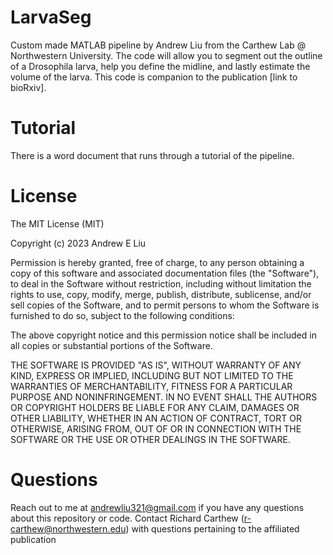 # LarvaSeg
Custom made MATLAB pipeline by Andrew Liu from the Carthew Lab @ Northwestern University. The code will allow you to segment out the outline of a Drosophila larva, help you define the midline, and lastly estimate the volume of the larva.
This code is companion to the publication [link to bioRxiv].

# Tutorial
There is a word document that runs through a tutorial of the pipeline.

# License
The MIT License (MIT)

Copyright (c) 2023 Andrew E Liu

Permission is hereby granted, free of charge, to any person obtaining a copy of this software and associated documentation files (the "Software"), to deal in the Software without restriction, including without limitation the rights to use, copy, modify, merge, publish, distribute, sublicense, and/or sell copies of the Software, and to permit persons to whom the Software is furnished to do so, subject to the following conditions:

The above copyright notice and this permission notice shall be included in all copies or substantial portions of the Software.

THE SOFTWARE IS PROVIDED "AS IS", WITHOUT WARRANTY OF ANY KIND, EXPRESS OR IMPLIED, INCLUDING BUT NOT LIMITED TO THE WARRANTIES OF MERCHANTABILITY, FITNESS FOR A PARTICULAR PURPOSE AND NONINFRINGEMENT. IN NO EVENT SHALL THE AUTHORS OR COPYRIGHT HOLDERS BE LIABLE FOR ANY CLAIM, DAMAGES OR OTHER LIABILITY, WHETHER IN AN ACTION OF CONTRACT, TORT OR OTHERWISE, ARISING FROM, OUT OF OR IN CONNECTION WITH THE SOFTWARE OR THE USE OR OTHER DEALINGS IN THE SOFTWARE.



# Questions
Reach out to me at andrewliu321@gmail.com if you have any questions about this repository or code. Contact Richard Carthew (r-carthew@northwestern.edu) with questions pertaining to the affiliated publication
